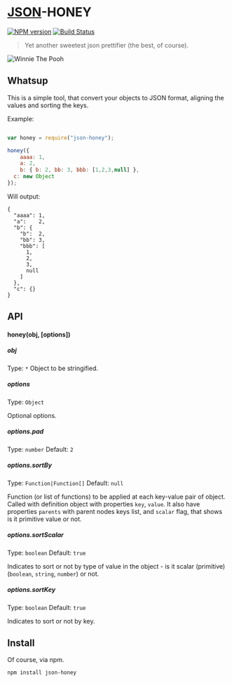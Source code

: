 # [JSON](http://json.org)-HONEY

[![NPM version](https://badge.fury.io/js/json-honey.svg)](http://badge.fury.io/js/json-honey)
[![Build Status](https://travis-ci.org/gobwas/json-honey.svg?branch=master)](https://travis-ci.org/gobwas/json-honey)

> Yet another sweetest json prettifier (the best, of course).

![Winnie The Pooh](http://www.valdosta.edu/~kddykes/pooh_hunny.jpg)

## Whatsup

This is a simple tool, that convert your objects to JSON format, aligning the values and sorting the keys. 

Example:

```js

var honey = require("json-honey");

honey({
	aaaa: 1,
	a: 2,
	b: { b: 2, bb: 3, bbb: [1,2,3,null] },
  c: new Object
});
```

Will output:

```
{
  "aaaa": 1,
  "a":    2,
  "b": {
    "b":  2,
    "bb": 3,
    "bbb": [
      1,
      2,
      3,
      null
    ]
  },
  "c": {}
}
```

## API

#### honey(obj, [options])

##### obj
Type: `*`
Object to be stringified.

##### options
Type: `Object`

Optional options.

##### options.pad
Type: `number`
Default: `2`

##### options.sortBy
Type: `Function|Function[]`
Default: `null`

Function (or list of functions) to be applied at each key-value pair of object. Called with definition object with properties `key`, `value`.
It also have properties `parents` with parent nodes keys list, and `scalar` flag, that shows is it primitive value or not.

##### options.sortScalar
Type: `boolean`
Default: `true`

Indicates to sort or not by type of value in the object - is it scalar (primitive) (`boolean`, `string`, `number`) or not.

##### options.sortKey
Type: `boolean`
Default: `true`

Indicates to sort or not by key.

## Install

Of course, via npm.

```bash
npm install json-honey
```
